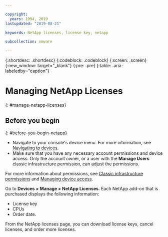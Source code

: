 ```yaml
---

copyright:
  years: 1994, 2019
lastupdated: "2019-08-21"

keywords: NetApp licenses, license key, netapp

subcollection: vmware

---
```


{:shortdesc: .shortdesc}
{:codeblock: .codeblock}
{:screen: .screen}
{:new_window: target="_blank"}
{:pre: .pre}
{:table: .aria-labeledby="caption"}

# Managing NetApp Licenses
{: #manage-netapp-licenses}

## Before you begin
{: #before-you-begin-netapp}
* Navigate to your console's device menu. For more information, see [Navigating to devices](/docs/virtual-servers?topic=virtual-servers-navigating-devices).
* Make sure that you have any necessary account permissions and device access. Only the account owner, or a user with the **Manage Users** classic infrastructure permission, can adjust the permissions.

For more information about permissions, see [Classic infrastructure permissions](/docs/account?topic=account-infrapermission#infrapermission) and [Managing device access](/docs/virtual-servers?topic=virtual-servers-managing-device-access).

Go to **Devices > Manage > NetApp Licenses**. Each NetApp add-on that is purchased displays the following information:
  * License key
  * CPUs
  * Order date.

From the NetApp licenses page, you can download license keys, cancel licenses, and order more licenses.
